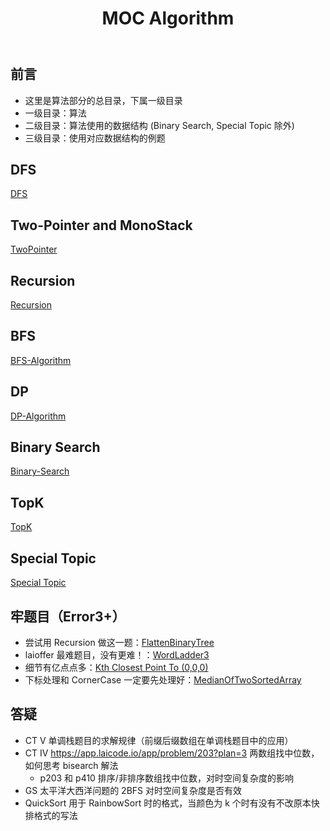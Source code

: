 ﻿---
layout: default
title: MOC Algorithm
narrow: true
---

## 前言

- 这里是算法部分的总目录，下属一级目录
- 一级目录：算法
- 二级目录：算法使用的数据结构 (Binary Search, Special Topic 除外)
- 三级目录：使用对应数据结构的例题

## DFS

[DFS](/algorithmnotes/dfs.html)

## Two-Pointer and MonoStack

[TwoPointer](/algorithmnotes/twopointer.html)

## Recursion

[Recursion](/algorithmnotes/recursion.html)

## BFS

[BFS-Algorithm](/algorithmnotes/bfs.html)

## DP

[DP-Algorithm](/algorithmnotes/dp.html)

## Binary Search

[Binary-Search](/algorithmnotes/binarysearch.html)

## TopK

[TopK](/algorithmnotes/topk.html)

## Special Topic

[Special Topic](/algorithmnotes/special-topic.html)

## 牢题目（Error3+）

- 尝试用 Recursion 做这一题：[FlattenBinaryTree](/algorithmnotes/flattenbinarytree.html)
- laioffer 最难题目，没有更难！：[WordLadder3](/algorithmnotes/wordladder3.html)
- 细节有亿点点多：[Kth Closest Point To (0,0,0)](/algorithmnotes/kth-closest-point-to-0-0-0.html)
- 下标处理和 CornerCase 一定要先处理好：[MedianOfTwoSortedArray](/algorithmnotes/medianoftwosortedarray.html)

## 答疑

- CT V 单调栈题目的求解规律（前缀后缀数组在单调栈题目中的应用）
- CT IV https://app.laicode.io/app/problem/203?plan=3 两数组找中位数，如何思考 bisearch 解法
  - p203 和 p410 排序/非排序数组找中位数，对时空间复杂度的影响
- GS 太平洋大西洋问题的 2BFS 对时空间复杂度是否有效
- QuickSort 用于 RainbowSort 时的格式，当颜色为 k 个时有没有不改原本快排格式的写法
